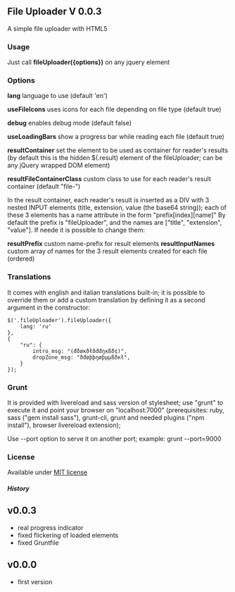 ## File Uploader V 0.0.3

A simple file uploader with HTML5

### Usage
Just call <b>fileUploader({options})</b> on any jquery element

### Options
<b>lang</b> language to use (default 'en')

<b>useFileIcons</b> uses icons for each file depending on file type (default true)

<b>debug</b> enables debug mode (default false)

<b>useLoadingBars</b> show a progress bar while reading each file (default true)

<b>resultContainer</b> set the element to be used as container for reader's results (by default this is the hidden $(.result) element of the fileUploader; can be any jQuery wrapped DOM element)

<b>resultFileContainerClass</b> custom class to use for each reader's result container (default "file-")

In the result container, each reader's result is inserted as a DIV with 3 nested INPUT elements (title, extension, value (the base64 string)); each of these 3 elements has a name attribute in the form "prefix[index][name]"
By default the prefix is "fileUploader", and the names are ["title", "extension", "value"].
If neede it is possible to change them:

<b>resultPrefix</b> custom name-prefix for result elements
<b>resultInputNames</b> custom array of names for the 3 result elements created for each file (ordered)

### Translations
It comes with english and italian translations built-in;
it is possible to override them or add a custom translation by defining it as a second argument in the constructor:

    $('.fileUploader').fileUploader({
        lang: 'ru'
    },
    {
        "ru": {
            intro_msg: "(đðøĸðłðđđŋĸßð¢)",      
            dropZone_msg: "ðđøþþŋøþµµßðĸł",
        }
    });


### Grunt
It is provided with livereload and sass version of stylesheet;
use "grunt" to execute it and point your browser on "localhost:7000" (prerequisites: ruby, sass ("gem install sass"), grunt-cli, grunt and needed plugins ("npm install"), browser livereload extension);

Use --port option to serve it on another port; example:
grunt --port=9000

### License
Available under <a href="http://opensource.org/licenses/MIT" target="_blank">MIT license</a>
##### History
v0.0.3
------
- real progress indicator
- fixed flickering of loaded elements
- fixed Gruntfile

v0.0.0
------
- first version
